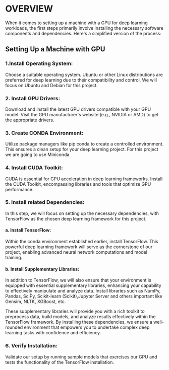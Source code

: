 # OVERVIEW 

When it comes to setting up a machine with a GPU for deep learning workloads, the first steps primarily involve installing the necessary software components and dependencies. Here's a simplified version of the process:

## Setting Up a Machine with GPU

### 1.Install Operating System:
Choose a suitable operating system. Ubuntu or other Linux distributions are preferred for deep learning due to their compatibility and control. We will focus on Ubuntu and Debian for this project.

### 2. Install GPU Drivers:
Download and install the latest GPU drivers compatible with your GPU model. Visit the GPU manufacturer's website (e.g., NVIDIA or AMD) to get the appropriate drivers.

### 3. Create CONDA Environment:
Utilize package managers like pip  conda to create a controlled environment. This ensures a clean setup for your deep learning project. For this project we are going to use Miniconda. 

### 4. Install CUDA Toolkit:
CUDA is essential for GPU acceleration in deep learning frameworks. Install the CUDA Toolkit, encompassing libraries and tools that optimize GPU performance.

### 5. Install related  Dependencies:
In this step, we will focus on setting up the necessary dependencies, with TensorFlow as the chosen deep learning framework for this project.

#### a. Install TensorFlow:
Within the conda environment established earlier, install TensorFlow. This powerful deep learning framework will serve as the cornerstone of our project, enabling advanced neural network computations and model training.

#### b. Install Supplementary Libraries:
In addition to TensorFlow, we will also ensure that your environment is equipped with essential supplementary libraries, enhancing your capability to effectively manipulate and analyze data. Install libraries such as NumPy, Pandas, SciPy, Scikit-learn (Scikit),Jupyter Server and others important like Gensim, NLTK, XGBoost, etc. 

These supplementary libraries will provide you with a rich toolkit to preprocess data, build models, and analyze results effectively within the TensorFlow framework. By installing these dependencies, we ensure a well-rounded environment that empowers you to undertake complex deep learning tasks with confidence and efficiency.

### 6. Verify Installation:
Validate our setup by running sample models that exercises our GPU and tests the functionality of the TensorFlow installation.


